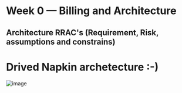 # Week 0 — Billing and Architecture

## Architecture RRAC's (Requirement, Risk, assumptions and constrains)

# Drived Napkin archetecture :-)

![image](https://user-images.githubusercontent.com/30109092/226112659-6bcf3441-6395-4bf4-98e0-8403d7f5b7dc.png)
